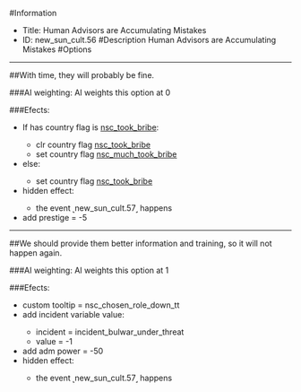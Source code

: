 #Information
 - Title: Human Advisors are Accumulating Mistakes
 - ID: new_sun_cult.56
#Description
Human Advisors are Accumulating Mistakes
#Options

___
##With time, they will probably be fine.

###AI weighting:
AI weights this option at 0


###Efects:<ul><li>If has country flag is [nsc_took_bribe](../flags/nsc_took_bribe.md):</li><ul><li>clr country flag [nsc_took_bribe](../flags/nsc_took_bribe.md)</li><li>set country flag [nsc_much_took_bribe](../flags/nsc_much_took_bribe.md)</li></ul><li>else:</li><ul><li>set country flag [nsc_took_bribe](../flags/nsc_took_bribe.md)</li></ul><li>hidden effect:</li><ul><li>the event ˻new_sun_cult.57˼ happens</li></ul><li>add prestige = -5</li></ul>

___
##We should provide them better information and training, so it will not happen again.

###AI weighting:
AI weights this option at 1


###Efects:<ul><li>custom tooltip = nsc_chosen_role_down_tt</li><li>add incident variable value:</li><ul><li>incident = incident_bulwar_under_threat</li><li>value = -1</li></ul><li>add adm power = -50</li><li>hidden effect:</li><ul><li>the event ˻new_sun_cult.57˼ happens</li></ul></ul>
